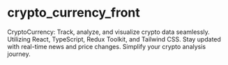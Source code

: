 # crypto_currency_front
CryptoCurrency: Track, analyze, and visualize crypto data seamlessly. Utilizing React, TypeScript, Redux Toolkit, and Tailwind CSS. Stay updated with real-time news and price changes. Simplify your crypto analysis journey.

